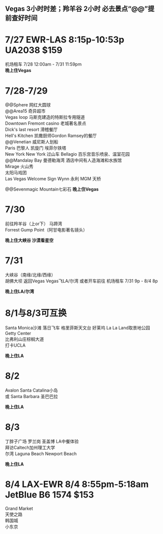 ## Vegas 3小时时差；羚羊谷 2小时 必去景点“@@”提前查好时间

# 7/27 EWR-LAS 8:15p-10:53p UA2038 $159
机场租车 7/28 12:00am - 7/31 11:59pm   
**晚上住Vegas**

# 7/28-7/29 
@@Sphere 网红大圆球   
@@Area15 奇异超市   
Vegas loop 马斯克建造的特斯拉专用隧道   
Downtown Fremont casino 老城著名景点  
Dick's last resort 滑稽餐厅  
Hell's Kitchen 凯撒厨师Gordon Ramsey的餐厅  
@@Venetian 威尼斯人划船  
Paris 巴黎人 凯旋门 埃菲尔铁塔   
New York New York 过山车
Bellagio 百乐宫音乐喷泉、温室花园   
@@Mandalay Bay 曼德勒海湾 酒店中间有人造海滩和水族馆   
Mirage 火山秀  
太阳马戏团  
Las Vegas Welcome Sign
Wynn 永利 MGM 天桥   

@@Sevenmagic Mountain七彩石
**晚上住Vegas**

# 7/30
前往羚羊谷（上or下） 马蹄湾  
Forrest Gump Point（阿甘电影著名镜头）

**晚上住大峡谷 沙漠看星空**

# 7/31 
大峡谷（南缘/北缘/西缘）  
胡佛大坝 返回Vegas
Vegas飞LA/尔湾 或者开车前往
机场租车 7/31 9p - 8/4 8p  

**晚上住LA/尔湾**

# 8/1与8/3可互换 
Santa Monica沙滩 落日飞车
格里菲斯天文台 好莱坞 
La La Land取景地公园
Getty Center  
比弗利山庄棕榈大道   
打卡UCLA   

**晚上住LA**

# 8/2 
Avalon Santa Catalina小岛   
或
Santa Barbara 圣巴巴拉    

**晚上住LA**

# 8/3
丁胖子广场 罗兰岗 圣盖博 LA中餐体验   
拜访Caltech加州理工大学  
尔湾 
Laguna Beach
Newport Beach

**晚上住LA**

# 8/4 LAX-EWR 8/4 8:55pm-5:18am JetBlue B6 1574  $153
Grand Market   
天使之路   
韩国城   
小东京   
